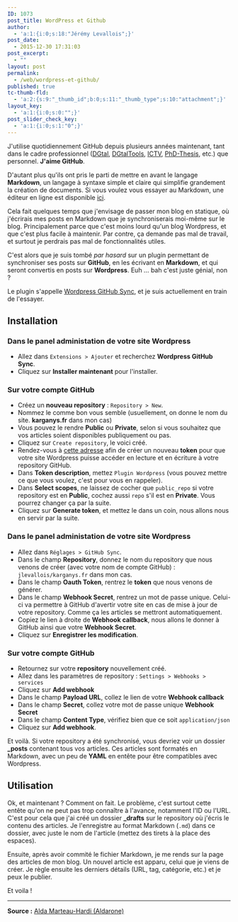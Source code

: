 ```yaml
---
ID: 1073
post_title: WordPress et Github
author:
  - 'a:1:{i:0;s:18:"Jérémy Levallois";}'
post_date:
  - 2015-12-30 17:31:03
post_excerpt:
  - ""
layout: post
permalink:
  - /web/wordpress-et-github/
published: true
tc-thumb-fld:
  - 'a:2:{s:9:"_thumb_id";b:0;s:11:"_thumb_type";s:10:"attachment";}'
layout_key:
  - 'a:1:{i:0;s:0:"";}'
post_slider_check_key:
  - 'a:1:{i:0;s:1:"0";}'
---
```

J'utilise quotidiennement GitHub depuis plusieurs années maintenant, tant dans le cadre professionnel ([DGtal][1], [DGtalTools][2], [ICTV][3], [PhD-Thesis][4], etc.) que personnel. **J'aime GitHub**.

D'autant plus qu'ils ont pris le parti de mettre en avant le langage **Markdown**, un langage à syntaxe simple et claire qui simplifie grandement la création de documents. Si vous voulez vous essayer au Markdown, une éditeur en ligne est disponible [ici][5].

Cela fait quelques temps que j'envisage de passer mon blog en statique, où j'écrirais mes posts en Markdown que je synchroniserais moi-même sur le blog. Principalement parce que c'est moins lourd qu'un blog Wordpress, et que c'est plus facile à maintenir. Par contre, ça demande pas mal de travail, et surtout je perdrais pas mal de fonctionnalités utiles.

C'est alors que je suis tombé *par hasard* sur un plugin permettant de synchroniser ses posts sur **GitHub**, en les écrivant en **Markdown**, et qui seront convertis en posts sur **Wordpress**. Euh ... bah c'est juste génial, non ?

Le plugin s'appelle [Wordpress GitHub Sync][6], et je suis actuellement en train de l'essayer.

## Installation

### Dans le panel administation de votre site Wordpress

*   Allez dans `Extensions > Ajouter` et recherchez **Wordpress GitHub Sync**.
*   Cliquez sur **Installer maintenant** pour l'installer.

### Sur votre compte GitHub

*   Créez un **nouveau repository** : `Repository > New`.
*   Nommez le comme bon vous semble (usuellement, on donne le nom du site. **karganys.fr** dans mon cas)
*   Vous pouvez le rendre **Public** ou **Private**, selon si vous souhaitez que vos articles soient disponibles publiquement ou pas.
*   Cliquez sur `Create repository`, le voici créé.
*   Rendez-vous à [cette adresse][7] afin de créer un nouveau **token** pour que votre site Wordpress puisse accéder en lecture et en écriture à votre repository GitHub.
*   Dans **Token description**, mettez `Plugin Wordpress` (vous pouvez mettre ce que vous voulez, c'est pour vous en rappeler).
*   Dans **Select scopes**, ne laissez de cocher que `public_repo` si votre repository est en **Public**, cochez aussi `repo` s'il est en **Private**. Vous pourrez changer ça par la suite.
*   Cliquez sur **Generate token**, et mettez le dans un coin, nous allons nous en servir par la suite.

### Dans le panel administation de votre site Wordpress

*   Allez dans `Réglages > GitHub Sync`.
*   Dans le champ **Repository**, donnez le nom du repository que nous venons de créer (avec votre nom de compte GitHub) : `jlevallois/karganys.fr` dans mon cas.
*   Dans le champ **Oauth Token**, rentrez le **token** que nous venons de générer.
*   Dans le champ **Webhook Secret**, rentrez un mot de passe unique. Celui-ci va permettre à GitHub d'avertir votre site en cas de mise à jour de votre repository. Comme ça les articles se mettront automatiquement.
*   Copiez le lien à droite de **Webhook callback**, nous allons le donner à GitHub ainsi que votre **Webhook Secret**.
*   Cliquez sur **Enregistrer les modification**.

### Sur votre compte GitHub

*   Retournez sur votre **repository** nouvellement créé.
*   Allez dans les paramètres de repository : `Settings > Webhooks > services`
*   Cliquez sur **Add webhook**
*   Dans le champ **Payload URL**, collez le lien de votre **Webhook callback**
*   Dans le champ **Secret**, collez votre mot de passe unique **Webhook Secret**
*   Dans le champ **Content Type**, vérifiez bien que ce soit `application/json`
*   Cliquez sur **Add webhook**.

Et voilà. Si votre repository a été synchronisé, vous devriez voir un dossier **_posts** contenant tous vos articles. Ces articles sont formatés en Markdown, avec un peu de **YAML** en entête pour être compatibles avec Wordpress.

## Utilisation

Ok, et maintenant ? Comment on fait. Le problème, c'est surtout cette entête qu'on ne peut pas trop connaître à l'avance, notamment l'ID ou l'URL. C'est pour cela que j'ai créé un dossier **_drafts** sur le repository où j'écris le contenu des articles. Je l'enregistre au format Markdown (`.md`) dans ce dossier, avec juste le nom de l'article (mettez des tirets à la place des espaces).

Ensuite, après avoir commité le fichier Markdown, je me rends sur la page des articles de mon blog. Un nouvel article est apparu, celui que je viens de créer. Je règle ensuite les derniers détails (URL, tag, catégorie, etc.) et je peux le publier.

Et voila !

* * *

**Source :** [Alda Marteau-Hardi (Aldarone)][8]

 [1]: https://github.com/DGtal-team/DGtal
 [2]: https://github.com/DGtal-team/DGtalTools
 [3]: https://github.com/dcoeurjo/ICTV
 [4]: https://github.com/jlevallois/PhD-Thesis
 [5]: https://stackedit.io/editor
 [6]: https://wordpress.org/plugins/wp-github-sync/
 [7]: https://github.com/settings/tokens/new
 [8]: http://aldarone.fr/ecrire-avec-vim-pusher-sur-github-publier-sur-wordpress/